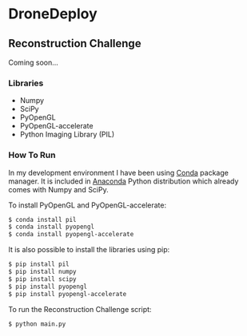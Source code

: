 # DroneDeploy

## Reconstruction Challenge

Coming soon...

### Libraries

- Numpy
- SciPy
- PyOpenGL
- PyOpenGL-accelerate
- Python Imaging Library (PIL)

### How To Run

In my development environment I have been using [Conda](http://conda.pydata.org/docs/index.html) package manager. It is included in [Anaconda](https://www.continuum.io/downloads) Python distribution which already comes with Numpy and SciPy.

To install PyOpenGL and PyOpenGL-accelerate:

```bash
$ conda install pil
$ conda install pyopengl
$ conda install pyopengl-accelerate
```

It is also possible to install the libraries using pip:

```bash
$ pip install pil
$ pip install numpy
$ pip install scipy
$ pip install pyopengl
$ pip install pyopengl-accelerate
```

To run the Reconstruction Challenge script:

```bash
$ python main.py
```

